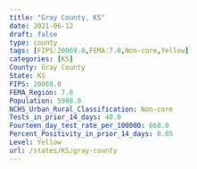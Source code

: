 ```yaml
---
title: "Gray County, KS"
date: 2021-06-12
draft: false
type: county
tags: [FIPS:20069.0,FEMA:7.0,Non-core,Yellow]
categories: [KS]
County: Gray County
State: KS
FIPS: 20069.0
FEMA_Region: 7.0
Population: 5988.0
NCHS_Urban_Rural_Classification: Non-core
Tests_in_prior_14_days: 40.0
Fourteen_day_test_rate_per_100000: 668.0
Percent_Positivity_in_prior_14_days: 0.05
Level: Yellow
url: /states/KS/gray-county
---
```



